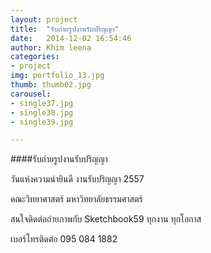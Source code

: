 ```yaml
---
layout: project
title:  "รับถ่ายรูปงานรับปริญญา"
date:   2014-12-02 16:54:46
author: Khim leena
categories:
- project
img: portfolio_13.jpg
thumb: thumb02.jpg
carousel:
- single37.jpg
- single38.jpg
- single39.jpg

---
```

####รับถ่ายรูปงานรับปริญญา

วันแห่งความน่ายินดี งานรับปริญญา 2557

คณะวิทยาศาสตร์ มหาวิทยาลัยธรรมศาสตร์

สนใจติดต่อถ่ายภาพกับ Sketchbook59 ทุกงาน ทุกโอกาส 

เบอร์โทรติดต่อ 095 084 1882

